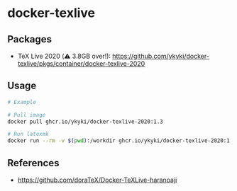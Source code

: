 # docker-texlive

## Packages

- TeX Live 2020 (⚠️ 3.8GB over!): <https://github.com/ykyki/docker-texlive/pkgs/container/docker-texlive-2020>

## Usage

```sh
# Example

# Pull image
docker pull ghcr.io/ykyki/docker-texlive-2020:1.3

# Run latexmk
docker run --rm -v $(pwd):/workdir ghcr.io/ykyki/docker-texlive-2020:1.1 latexmk ./target-file-name.tex
```

## References

- <https://github.com/doraTeX/Docker-TeXLive-haranoaji>

